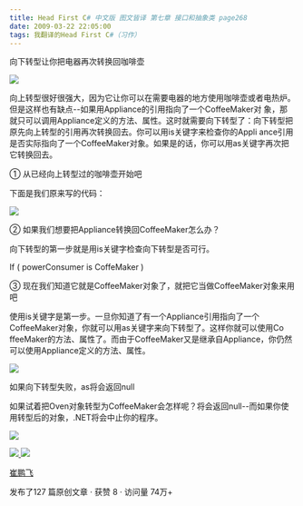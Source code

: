 ```yaml
---
title: Head First C# 中文版 图文皆译 第七章 接口和抽象类 page268
date: 2009-03-22 22:05:00
tags: 我翻译的Head First C#（习作）
---
```

向下转型让你把电器再次转换回咖啡壶

  

![](https://p-blog.csdn.net/images/p_blog_csdn_net/cuipengfei1/EntryImages/20090322/2009-03-22_21-56-50.jpg)

向上转型很好很强大，因为它让你可以在需要电器的地方使用咖啡壶或者电热炉。但是这样也有缺点--如果用Appliance的引用指向了一个CoffeeMaker对
象，那就只可以调用Appliance定义的方法、属性。这时就需要向下转型了：向下转型把原先向上转型的引用再次转换回去。你可以用is关键字来检查你的Appli
ance引用是否实际指向了一个CoffeeMaker对象。如果是的话，你可以用as关键字再次把它转换回去。

  

①  从已经向上转型过的咖啡壶开始吧

  

下面是我们原来写的代码：

  

![](https://p-blog.csdn.net/images/p_blog_csdn_net/cuipengfei1/EntryImages/20090322/2009-03-22_21-42-53.jpg)

②  如果我们想要把Appliance转换回CoffeeMaker怎么办？

  

向下转型的第一步就是用is关键字检查向下转型是否可行。

If ( powerConsumer is CoffeMaker )

  

③  现在我们知道它就是CoffeeMaker对象了，就把它当做CoffeeMaker对象来用吧

  

使用is关键字是第一步。一旦你知道了有一个Appliance引用指向了一个CoffeeMaker对象，你就可以用as关键字来向下转型了。这样你就可以使用Co
ffeeMaker的方法、属性了。而由于CoffeeMaker又是继承自Appliance，你仍然可以使用Appliance定义的方法、属性。

  

![](https://p-blog.csdn.net/images/p_blog_csdn_net/cuipengfei1/EntryImages/20090322/2009-03-22_21-49-01.jpg)

如果向下转型失败，as将会返回null

  

如果试着把Oven对象转型为CoffeeMaker会怎样呢？将会返回null--而如果你使用转型后的对象，.NET将会中止你的程序。

![](https://p-blog.csdn.net/images/p_blog_csdn_net/cuipengfei1/EntryImages/20090322/2009-03-22_21-52-07.jpg)



[ ![](https://profile.csdnimg.cn/5/2/5/3_cuipengfei1)
![](https://g.csdnimg.cn/static/user-reg-year/1x/11.png)
](https://blog.csdn.net/cuipengfei1)

[ 崔鹏飞 ](https://blog.csdn.net/cuipengfei1)

发布了127 篇原创文章  ·  获赞 8  ·  访问量 74万+

